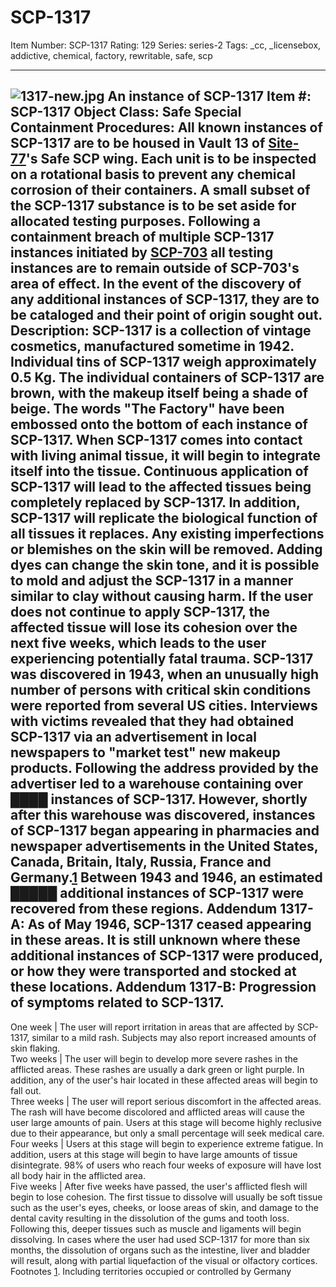 # SCP-1317
Item Number: SCP-1317
Rating: 129
Series: series-2
Tags: _cc, _licensebox, addictive, chemical, factory, rewritable, safe, scp

---

![1317-new.jpg](https://scp-wiki.wdfiles.com/local--files/scp-1317/1317-new.jpg)
An instance of SCP-1317
**Item #:** SCP-1317
**Object Class:** Safe
**Special Containment Procedures:** All known instances of SCP-1317 are to be housed in Vault 13 of [Site-77](/secure-facility-dossier-site-77)'s Safe SCP wing. Each unit is to be inspected on a rotational basis to prevent any chemical corrosion of their containers. A small subset of the SCP-1317 substance is to be set aside for allocated testing purposes. Following a containment breach of multiple SCP-1317 instances initiated by [SCP-703](/scp-703) all testing instances are to remain outside of SCP-703's area of effect. In the event of the discovery of any additional instances of SCP-1317, they are to be cataloged and their point of origin sought out.
**Description:** SCP-1317 is a collection of vintage cosmetics, manufactured sometime in 1942. Individual tins of SCP-1317 weigh approximately 0.5 Kg. The individual containers of SCP-1317 are brown, with the makeup itself being a shade of beige. The words "The Factory" have been embossed onto the bottom of each instance of SCP-1317.
When SCP-1317 comes into contact with living animal tissue, it will begin to integrate itself into the tissue. Continuous application of SCP-1317 will lead to the affected tissues being completely replaced by SCP-1317. In addition, SCP-1317 will replicate the biological function of all tissues it replaces. Any existing imperfections or blemishes on the skin will be removed. Adding dyes can change the skin tone, and it is possible to mold and adjust the SCP-1317 in a manner similar to clay without causing harm.
If the user does not continue to apply SCP-1317, the affected tissue will lose its cohesion over the next five weeks, which leads to the user experiencing potentially fatal trauma.
SCP-1317 was discovered in 1943, when an unusually high number of persons with critical skin conditions were reported from several US cities. Interviews with victims revealed that they had obtained SCP-1317 via an advertisement in local newspapers to "market test" new makeup products. Following the address provided by the advertiser led to a warehouse containing over ████ instances of SCP-1317. However, shortly after this warehouse was discovered, instances of SCP-1317 began appearing in pharmacies and newspaper advertisements in the United States, Canada, Britain, Italy, Russia, France and Germany.[1](javascript:;) Between 1943 and 1946, an estimated █████ additional instances of SCP-1317 were recovered from these regions.
**Addendum 1317-A:** As of May 1946, SCP-1317 ceased appearing in these areas. It is still unknown where these additional instances of SCP-1317 were produced, or how they were transported and stocked at these locations.
**Addendum 1317-B:**
Progression of symptoms related to SCP-1317.  
---  
One week | The user will report irritation in areas that are affected by SCP-1317, similar to a mild rash. Subjects may also report increased amounts of skin flaking.  
Two weeks | The user will begin to develop more severe rashes in the afflicted areas. These rashes are usually a dark green or light purple. In addition, any of the user's hair located in these affected areas will begin to fall out.  
Three weeks | The user will report serious discomfort in the affected areas. The rash will have become discolored and afflicted areas will cause the user large amounts of pain. Users at this stage will become highly reclusive due to their appearance, but only a small percentage will seek medical care.  
Four weeks | Users at this stage will begin to experience extreme fatigue. In addition, users at this stage will begin to have large amounts of tissue disintegrate. 98% of users who reach four weeks of exposure will have lost all body hair in the afflicted area.  
Five weeks | After five weeks have passed, the user's afflicted flesh will begin to lose cohesion. The first tissue to dissolve will usually be soft tissue such as the user's eyes, cheeks, or loose areas of skin, and damage to the dental cavity resulting in the dissolution of the gums and tooth loss. Following this, deeper tissues such as muscle and ligaments will begin dissolving. In cases where the user had used SCP-1317 for more than six months, the dissolution of organs such as the intestine, liver and bladder will result, along with partial liquefaction of the visual or olfactory cortices.  
Footnotes
[1](javascript:;). Including territories occupied or controlled by Germany